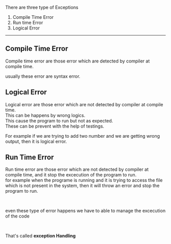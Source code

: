 There are three type of Exceptions 

1. Compile Time Error
2. Run time Error
3. Logical Error

---

## Compile Time Error

Compile time error are those error which are detected by compiler at compile time.

usually these error are syntax error.


## Logical Error

Logical error are those error which are not detected by compiler at compile time.
<br>
This can be happens by wrong logics.
<br>
This cause the program to run but not as expected.
<br>
These can be prevent with the help of testings.
<br>

For example if we are trying to add two number and we are getting wrong output, then it is logical error.


## Run Time Error

Run time error are those error which are not detected by compiler at compile time, and it stop the excecution of the program to run.
<br>
for example when the programe is running and it is trying to access the file which is not present in the system, then it will throw an error and stop the program to run.

<br>

even these type of error happens we have to able to manage the excecution of the code

<br>

That's called **exception Handling**

